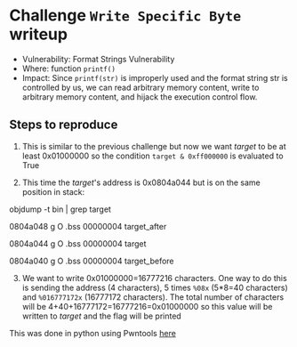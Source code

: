 # Challenge `Write Specific Byte` writeup

- Vulnerability: Format Strings Vulnerability
- Where: function `printf()`
- Impact: Since `printf(str)` is improperly used and the format string str is controlled by us, we can read arbitrary memory content, write to arbitrary memory content, and hijack the execution control flow.


## Steps to reproduce

1. This is similar to the previous challenge but now we want *target* to be at least 0x01000000 so the condition `target & 0xff000000` is evaluated to True

2. This time the *target*'s address is 0x0804a044 but is on the same position in stack:

objdump -t bin | grep target

0804a048 g     O .bss   00000004              target_after

0804a044 g     O .bss   00000004              target

0804a040 g     O .bss   00000004              target_before

3. We want to write 0x01000000=16777216 characters. One way to do this is sending the address (4 characters), 5 times `%08x` (5\*8=40 characters) and `%016777172x` (16777172 characters). The total number of characters will be 4+40+16777172=16777216=0x01000000 so this value will be written to *target* and the flag will be printed

This was done in python using Pwntools [here](https://gitlab.rnl.tecnico.ulisboa.pt/ssof2223/writeups/ist193342/-/blob/master/lab7/write_specific_byte.py)

